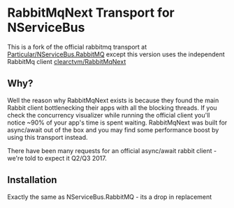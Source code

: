 # RabbitMqNext Transport for NServiceBus

This is a fork of the official rabbitmq transport at [Particular/NServiceBus.RabbitMQ](https://github.com/Particular/NServiceBus.RabbitMQ) except this version uses the independent RabbitMq client [clearctvm/RabbitMqNext](https://github.com/clearctvm/RabbitMqNext)

## Why?
Well the reason why RabbitMqNext exists is because they found the main Rabbit client bottlenecking their apps with all the blocking threads.  If you check the concurrency visualizer while running the official client you'll notice ~90% of your app's time is spent waiting.  RabbitMqNext was built for async/await out of the box and you may find some performance boost by using this transport instead.

There have been many requests for an official async/await rabbit client - we're told to expect it Q2/Q3 2017.

## Installation

Exactly the same as NServiceBus.RabbitMQ - its a drop in replacement
